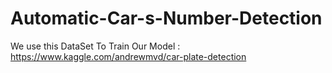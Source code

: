 # Automatic-Car-s-Number-Detection
We use this DataSet To Train Our Model : https://www.kaggle.com/andrewmvd/car-plate-detection

